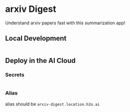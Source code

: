 # arxiv Digest

Understand arxiv papers fast with this summarization app!

## Local Development
```shell script

```

## Deploy in the AI Cloud

### Secrets
```

```

### Alias
alias should be `arxiv-digest.location.h2o.ai`
